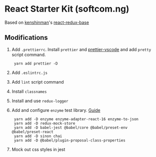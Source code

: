 # React Starter Kit (softcom.ng)

Based on [kenshinman](https://github.com/kenshinman)'s [react-redux-base](https://github.com/kenshinman/react-redux-base)

## Modifications

1. Add `.prettierrc`. Install `prettier` and [prettier-vscode](https://github.com/prettier/prettier-vscode) and add `pretty` script command.

        yarn add prettier -D

1. Add `.eslintrc.js`
1. Add `lint` script command
1. Install `classnames`
1. Install and use `redux-logger`
1. Add and configure `enzyme` test library. [Guide](https://alligator.io/react/testing-react-redux-with-jest-enzyme/)

        yarn add -D enzyme enzyme-adapter-react-16 enzyme-to-json
        yarn add -D redux-mock-store
        yarn add -D babel-jest @babel/core @babel/preset-env @babel/preset-react
        yarn add -D sinon chai
        yarn add -D @babel/plugin-proposal-class-properties
1. Mock out css styles in jest
